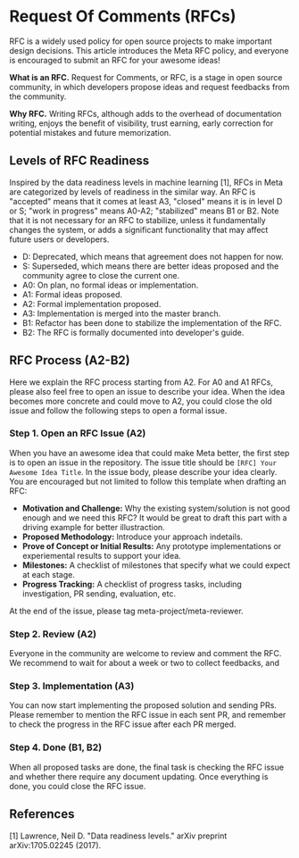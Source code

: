 <!--- Licensed to the Apache Software Foundation (ASF) under one -->
<!--- or more contributor license agreements.  See the NOTICE file -->
<!--- distributed with this work for additional information -->
<!--- regarding copyright ownership.  The ASF licenses this file -->
<!--- to you under the Apache License, Version 2.0 (the -->
<!--- "License"); you may not use this file except in compliance -->
<!--- with the License.  You may obtain a copy of the License at -->

<!---   http://www.apache.org/licenses/LICENSE-2.0 -->

<!--- Unless required by applicable law or agreed to in writing, -->
<!--- software distributed under the License is distributed on an -->
<!--- "AS IS" BASIS, WITHOUT WARRANTIES OR CONDITIONS OF ANY -->
<!--- KIND, either express or implied.  See the License for the -->
<!--- specific language governing permissions and limitations -->
<!--- under the License. -->

# Request Of Comments (RFCs)

RFC is a widely used policy for open source projects to make important design decisions.
This article introduces the Meta RFC policy, and everyone is encouraged to submit an RFC for your awesome ideas!

**What is an RFC.** Request for Comments, or RFC, is a stage in open source community, in which developers propose ideas and request feedbacks from the community.

**Why RFC.** Writing RFCs, although adds to the overhead of documentation writing, enjoys the benefit of visibility, trust earning, early correction for potential mistakes and future memorization.


## Levels of RFC Readiness

Inspired by the data readiness levels in machine learning [1], RFCs in Meta are categorized by levels of readiness in the similar way. An RFC is "accepted" means that it comes at least A3, "closed" means it is in level D or S; "work in progress" means A0-A2; "stabilized" means B1 or B2. Note that it is not necessary for an RFC to stabilize, unless it fundamentally changes the system, or adds a significant functionality that may affect future users or developers.

- D: Deprecated, which means that agreement does not happen for now.
- S: Superseded, which means there are better ideas proposed and the community agree to close the current one.
- A0: On plan, no formal ideas or implementation.
- A1: Formal ideas proposed.
- A2: Formal implementation proposed.
- A3: Implementation is merged into the master branch.
- B1: Refactor has been done to stabilize the implementation of the RFC.
- B2: The RFC is formally documented into developer's guide.

## RFC Process (A2-B2)

Here we explain the RFC process starting from A2. For A0 and A1 RFCs, please also feel free to open an issue to describe your idea. When the idea becomes more concrete and could move to A2, you could close the old issue and follow the following steps to open a formal issue.

### Step 1. Open an RFC Issue (A2)
When you have an awesome idea that could make Meta better, the first step is to open an issue in the repository. The issue title should be `[RFC] Your Awesome Idea Title`. In the issue body, please describe your idea clearly. You are encouraged but not limited to follow this template when drafting an RFC:

- **Motivation and Challenge:** Why the existing system/solution is not good enough and we need this RFC? It would be great to draft this part with a driving example for better illustraction.
- **Proposed Methodology:** Introduce your approach indetails.
- **Prove of Concept or Initial Results:** Any prototype implementations or experiemental results to support your idea.
- **Milestones:** A checklist of milestones that specify what we could expect at each stage.
- **Progress Tracking:** A checklist of progress tasks, including investigation, PR sending, evaluation, etc.

At the end of the issue, please tag meta-project/meta-reviewer.


### Step 2. Review (A2)
Everyone in the community are welcome to review and comment the RFC. We recommend to wait for about a week or two to collect feedbacks, and 


### Step 3. Implementation (A3)
You can now start implementing the proposed solution and sending PRs. Please remember to mention the RFC issue in each sent PR, and remember to check the progress in the RFC issue after each PR merged.


### Step 4. Done (B1, B2)
When all proposed tasks are done, the final task is checking the RFC issue and whether there require any document updating. Once everything is done, you could close the RFC issue.

## References
[1] Lawrence, Neil D. "Data readiness levels." arXiv preprint arXiv:1705.02245 (2017).

